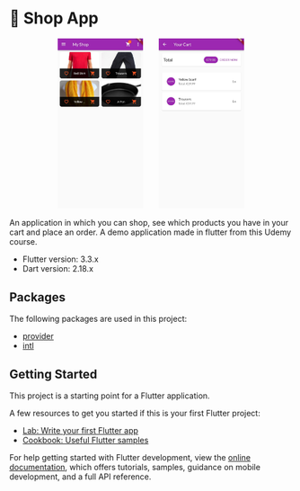 # 🛒 Shop App

<p align="middle">
  <img src="assets/images/shop_screen.jpg" width="30%" style="margin-right: 25px;" />
  <img src="assets/images/cart_screen.jpg" width="30%" />
</p>


An application in which you can shop, see which products you have in your cart and place an order. A demo application made in flutter from this Udemy course.

- Flutter version: 3.3.x
- Dart version: 2.18.x

## Packages

The following packages are used in this project:

- [provider](https://pub.dev/packages/provider)
- [intl](https://pub.dev/packages/intl)

## Getting Started

This project is a starting point for a Flutter application.

A few resources to get you started if this is your first Flutter project:

- [Lab: Write your first Flutter app](https://docs.flutter.dev/get-started/codelab)
- [Cookbook: Useful Flutter samples](https://docs.flutter.dev/cookbook)

For help getting started with Flutter development, view the
[online documentation](https://docs.flutter.dev/), which offers tutorials,
samples, guidance on mobile development, and a full API reference.

